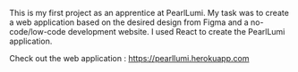 This is my first project as an apprentice at PearlLumi. My task was to create a web application based on the desired design from Figma and a no-code/low-code development website. I used React to create the PearlLumi application. 


Check out the web application : https://pearllumi.herokuapp.com 